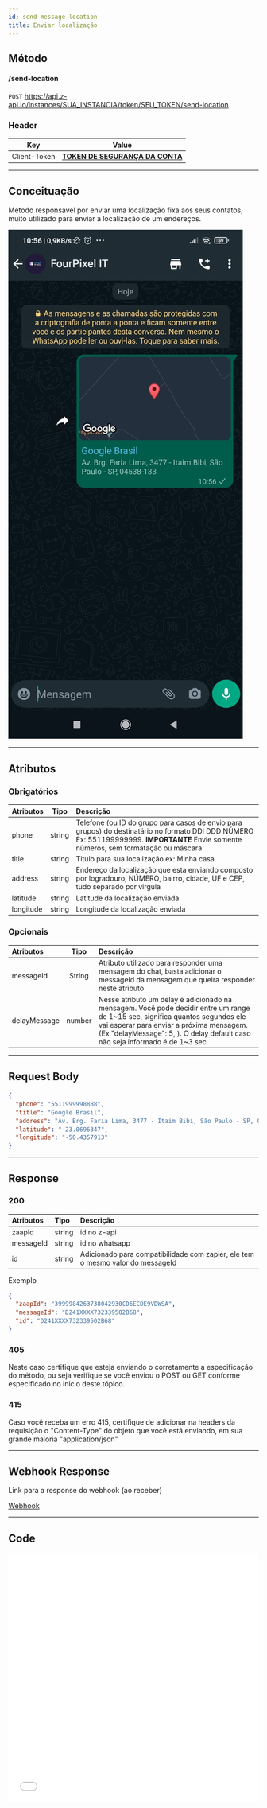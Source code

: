 ```yaml
---
id: send-message-location
title: Enviar localização
---
```


## Método

#### /send-location

`POST` https://api.z-api.io/instances/SUA_INSTANCIA/token/SEU_TOKEN/send-location

### Header

|      Key       |            Value            |
| :------------: |     :-----------------:     |
|  Client-Token  | **[TOKEN DE SEGURANÇA DA CONTA](https://developer.z-api.io/security/client-token)** |
---

## Conceituação

Método responsavel por enviar uma localização fixa aos seus contatos, muito utilizado para enviar a localização de um endereços.

![image](../../img/send-message-location.jpeg)

---

## Atributos

### Obrigatórios

| Atributos | Tipo | Descrição |
| :-- | :-: | :-- |
| phone | string | Telefone (ou ID do grupo para casos de envio para grupos) do destinatário no formato DDI DDD NÚMERO Ex: 551199999999. **IMPORTANTE** Envie somente números, sem formatação ou máscara |
| title | string | Titulo para sua localização ex: Minha casa |
| address | string | Endereço da localização que esta enviando composto por logradouro, NÚMERO, bairro, cidade, UF e CEP, tudo separado por virgula |
| latitude | string | Latitude da localização enviada |
| longitude | string | Longitude da localização enviada |

### Opcionais

| Atributos | Tipo | Descrição |
| :-- | :-: | :-- |
| messageId | String | Atributo utilizado para responder uma mensagem do chat, basta adicionar o messageId da mensagem que queira responder neste atributo |
| delayMessage | number | Nesse atributo um delay é adicionado na mensagem. Você pode decidir entre um range de 1~15 sec, significa quantos segundos ele vai esperar para enviar a próxima mensagem. (Ex "delayMessage": 5, ). O delay default caso não seja informado é de 1~3 sec |

---

## Request Body

```json
{
  "phone": "5511999998888",
  "title": "Google Brasil",
  "address": "Av. Brg. Faria Lima, 3477 - Itaim Bibi, São Paulo - SP, 04538-133",
  "latitude": "-23.0696347",
  "longitude": "-50.4357913"
}
```

---

## Response

### 200

| Atributos | Tipo   | Descrição      |
| :-------- | :----- | :------------- |
| zaapId    | string | id no z-api    |
| messageId | string | id no whatsapp |
| id | string | Adicionado para compatibilidade com zapier, ele tem o mesmo valor do messageId |

Exemplo

```json
{
  "zaapId": "3999984263738042930CD6ECDE9VDWSA",
  "messageId": "D241XXXX732339502B68",
  "id": "D241XXXX732339502B68"
}
```

### 405

Neste caso certifique que esteja enviando o corretamente a especificação do método, ou seja verifique se você enviou o POST ou GET conforme especificado no inicio deste tópico.

### 415

Caso você receba um erro 415, certifique de adicionar na headers da requisição o "Content-Type" do objeto que você está enviando, em sua grande maioria "application/json"

---

## Webhook Response

Link para a response do webhook (ao receber)

[Webhook](../webhooks/on-message-received#exemplo-de-retorno-de-localização)

---

## Code

<iframe src="//api.apiembed.com/?source=https://raw.githubusercontent.com/Z-API/z-api-docs/main/json-examples/send-location.json&targets=all" frameborder="0" scrolling="no" width="100%" height="500px" seamless></iframe>
